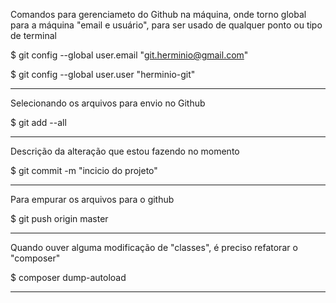 Comandos para gerenciameto do Github na máquina,
onde torno global para a máquina "email e usuário",
para ser usado de qualquer ponto ou tipo de terminal

 $ git config --global user.email "git.herminio@gmail.com"

 $ git config --global user.user "herminio-git"
 
 -------------------------------------------------------
 Selecionando os arquivos para envio no Github
 
$ git add --all

 -------------------------------------------------------
 Descrição da alteração que estou fazendo no momento
 
 $ git commit -m "incicio do projeto"

 -------------------------------------------------------
 Para empurar os arquivos para o github
 
 $ git push origin master
 
 -------------------------------------------------------
 Quando ouver alguma modificação de "classes",
 é preciso refatorar o "composer" 
 
 $ composer dump-autoload

 -------------------------------------------------------
 